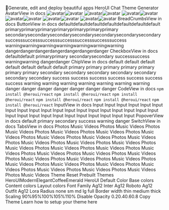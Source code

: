 🚀Generate, edit and deploy beautiful apps
HeroUI Chat
Theme Generator
AvatarView in docs
![avatar](https://i.pravatar.cc/150?u=a04258114e29026708c)![avatar](https://i.pravatar.cc/150?u=a04258114e29026708c)
![avatar](https://i.pravatar.cc/150?u=a04258114e29026708c)![avatar](https://i.pravatar.cc/150?u=a04258114e29026708c)
![avatar](https://i.pravatar.cc/150?u=a04258114e29026708c)![avatar](https://i.pravatar.cc/150?u=a04258114e29026708c)
![avatar](https://i.pravatar.cc/150?u=a04258114e29026708c)![avatar](https://i.pravatar.cc/150?u=a04258114e29026708c)
![avatar](https://i.pravatar.cc/150?u=a04258114e29026708c)![avatar](https://i.pravatar.cc/150?u=a04258114e29026708c)
![avatar](https://i.pravatar.cc/150?u=a04258114e29026708c)![avatar](https://i.pravatar.cc/150?u=a04258114e29026708c)
BreadCrumbsView in docs
ButtonView in docs
defaultdefaultdefaultdefaultdefaultdefaultdefault
primaryprimaryprimaryprimaryprimaryprimaryprimary
secondarysecondarysecondarysecondarysecondarysecondarysecondary
successsuccesssuccesssuccesssuccesssuccesssuccess
warningwarningwarningwarningwarningwarningwarning
dangerdangerdangerdangerdangerdangerdanger
CheckboxView in docs
defaultdefault
primaryprimary
secondarysecondary
successsuccess
warningwarning
dangerdanger
ChipView in docs
default
default
default
default
default
default
default
primary
primary
primary
primary
primary
primary
primary
secondary
secondary
secondary
secondary
secondary
secondary
secondary
success
success
success
success
success
success
success
warning
warning
warning
warning
warning
warning
warning
danger
danger
danger
danger
danger
danger
danger
CodeView in docs
`npm install @heroui/react`
`npm install @heroui/react`
`npm install @heroui/react`
`npm install @heroui/react`
`npm install @heroui/react`
`npm install @heroui/react`
InputView in docs
Input
Input
Input
Input
Input
Input
Input
Input
Input
Input
Input
Input
Input
Input
Input
Input
Input
Input
Input
Input
Input
Input
Input
Input
Input
Input
Input
Input
Input
Input
PopoverView in docs
default
primary
secondary
success
warning
danger
SwitchView in docs
TabsView in docs
Photos
Music
Videos
Photos
Music
Videos
Photos
Music
Videos
Photos
Music
Videos
Photos
Music
Videos
Photos
Music
Videos
Photos
Music
Videos
Photos
Music
Videos
Photos
Music
Videos
Photos
Music
Videos
Photos
Music
Videos
Photos
Music
Videos
Photos
Music
Videos
Photos
Music
Videos
Photos
Music
Videos
Photos
Music
Videos
Photos
Music
Videos
Photos
Music
Videos
Photos
Music
Videos
Photos
Music
Videos
Photos
Music
Videos
Photos
Music
Videos
Photos
Music
Videos
Photos
Music
Videos
Photos
Music
Videos
Photos
Music
Videos
Photos
Music
Videos
Photos
Music
Videos
Photos
Music
Videos
Photos
Music
Videos
Theme
Reset
Prebuilt Themes
HeroUIModernElegantCoffeeEmerald
HeroUI
Default Color
Base colors
Content colors
Layout colors
Font Family
Ag12
Inter
Ag12
Roboto
Ag12
Outfit
Ag12
Lora
Radius
none
sm
md
lg
full
Border width
thin
medium
thick
Scaling
90%95%100%105%110%
Disable Opacity
0.20.40.60.8
Copy Theme
Learn how to setup your theme here
